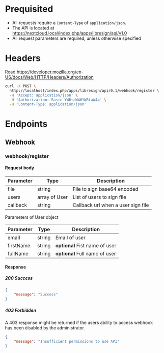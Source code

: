 # Prequisited

- All requests require a `Content-Type` of `application/json`.
- The API is located at https://nextcloud.local/index.php/apps/libresign/api/v1.0
- All request parameters are required, unless otherwise specified

# Headers

Read https://developer.mozilla.org/en-US/docs/Web/HTTP/Headers/Authorization

```bash
curl -X POST \
  http://localhost/index.php/apps/libresign/api/0.1/webhook/register \
  -H 'Accept: application/json' \
  -H 'Authorization: Basic YWRtaW46YWRtaW4=' \
  -H 'Content-Type: application/json'
```

# Endpoints

## Webhook

### webhook/register

#### Request body

| Parameter | Type          | Description                        |
| --------- | ------------- | ---------------------------------- |
| file      | string        | File to sign base64 encoded        |
| users     | array of User | List of users to sign file         |
| callback  | string        | Callback url when a user sign file |

Parameters of User object

| Parameter | Type   | Description                    |
| --------- | ------ | ------------------------------ |
| email     | string | Email of user                  |
| firstName | string | **optional** Fist name of user |
| fullName  | string | **optional** Full name of user |

#### Response

##### 200 Success

```json
{
    "message": "Success"
}
```

##### 403 Forbidden

A 403 response might be returned if the users ability to access webhook has been disabled by the administrator.

```json
{
    "message": "Insufficient permissions to use API"
}
```